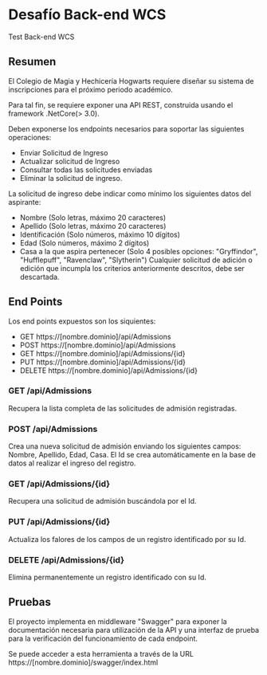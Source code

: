 # Desafío Back-end WCS
Test Back-end WCS

## Resumen
El Colegio de Magia y Hechicería Hogwarts requiere diseñar su sistema de inscripciones para el próximo periodo académico.

Para tal fin, se requiere exponer una API REST, construida usando el framework .NetCore(> 3.0).

Deben exponerse los endpoints necesarios para soportar las siguientes operaciones:
* Enviar Solicitud de Ingreso
* Actualizar solicitud de Ingreso
* Consultar todas las solicitudes enviadas
* Eliminar la solicitud de ingreso.

La solicitud de ingreso debe indicar como mínimo los siguientes datos del aspirante:
* Nombre (Solo letras, máximo 20 caracteres)
* Apellido (Solo letras, máximo 20 caracteres)
* Identificación (Solo números, máximo 10 dígitos)
* Edad (Solo números, máximo 2 dígitos)
* Casa a la que aspira pertenecer (Solo 4 posibles opciones: "Gryffindor", "Hufflepuff", "Ravenclaw", "Slytherin")
Cualquier solicitud de adición o edición que incumpla los criterios anteriormente descritos, debe ser descartada.

## End Points
Los end points expuestos son los siquientes:
* GET https://[nombre.dominio]/api/Admissions
* POST https://[nombre.dominio]/api/Admissions
* GET https://[nombre.dominio]/api/Admissions/{id}
* PUT https://[nombre.dominio]/api/Admissions/{id}
* DELETE https://[nombre.dominio]/api/Admissions/{id}

### GET /api/Admissions
Recupera la lista completa de las solicitudes de admisión registradas.

### POST /api/Admissions
Crea una nueva solicitud de admisión enviando los siguientes campos: Nombre, Apellido, Edad, Casa.
El Id se crea automáticamente en la base de datos al realizar el ingreso del registro.

### GET /api/Admissions/{id}
Recupera una solicitud de admisión buscándola por el Id.

### PUT /api/Admissions/{id}
Actualiza los falores de los campos de un registro identificado por su Id.

### DELETE /api/Admissions/{id}
Elimina permanentemente un registro identificado con su Id.

## Pruebas
El proyecto implementa en middleware "Swagger" para exponer la documentación necesaria para utilización de la API y una interfaz de prueba para la verificación del funcionamiento de cada endpoint.

Se puede acceder a esta herramienta a través de la URL https://[nombre.dominio]/swagger/index.html
